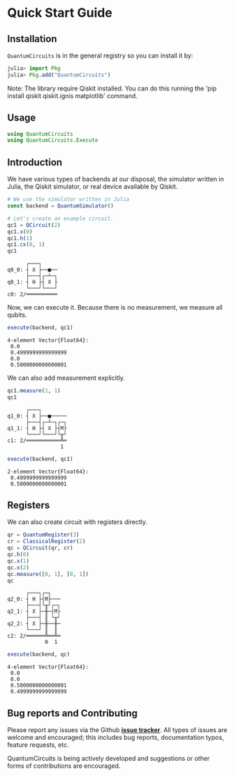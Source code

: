 # Quick Start Guide

## Installation
`QuantumCircuits` is in the general registry so you can install it by:
```julia
julia> import Pkg
julia> Pkg.add("QuantumCircuits")
```
Note: The library require  Qiskit installed. You can do this running the 'pip install qiskit qiskit.ignis matplotlib' command.

## Usage

```julia
using QuantumCircuits
using QuantumCircuits.Execute
```

## Introduction

We have various types of backends at our disposal, the simulator written in Julia, the Qiskit simulator, or real device available by Qiskit.

```julia
# We use the simulator written in Julia
const backend = QuantumSimulator()

# Let's create an example circuit.
qc1 = QCircuit(2)
qc1.x(0)
qc1.h(1)
qc1.cx(0, 1)
qc1
```

```
      ┌───┐     
q0_0: ┤ X ├──■──
      ├───┤┌─┴─┐
q0_1: ┤ H ├┤ X ├
      └───┘└───┘
c0: 2/══════════
```

Now, we can execute it. Because there is no measurement, we measure all qubits.

```julia
execute(backend, qc1)
```
```
4-element Vector{Float64}:
 0.0
 0.4999999999999999
 0.0
 0.5000000000000001
```

We can also add measurement explicitly.
```julia
qc1.measure(1, 1)
qc1
```
```
      ┌───┐        
q1_0: ┤ X ├──■─────
      ├───┤┌─┴─┐┌─┐
q1_1: ┤ H ├┤ X ├┤M├
      └───┘└───┘└╥┘
c1: 2/═══════════╩═
                 1 
```

```julia
execute(backend, qc1)
```
```
2-element Vector{Float64}:
 0.4999999999999999
 0.5000000000000001
```

## Registers
We can also create circuit with registers directly.

```julia
qr = QuantumRegister(3)
cr = ClassicalRegister(2)
qc = QCircuit(qr, cr)
qc.h(0)
qc.x(1)
qc.x(2)
qc.measure([0, 1], [0, 1])
qc
```
```
      ┌───┐┌─┐   
q2_0: ┤ H ├┤M├───
      ├───┤└╥┘┌─┐
q2_1: ┤ X ├─╫─┤M├
      ├───┤ ║ └╥┘
q2_2: ┤ X ├─╫──╫─
      └───┘ ║  ║ 
c2: 2/══════╩══╩═
            0  1 
```

```julia
execute(backend, qc)
```
```
4-element Vector{Float64}:
 0.0
 0.0
 0.5000000000000001
 0.4999999999999999
```
## Bug reports and Contributing
Please report any issues via the Github **[issue tracker](https://github.com/Adgnitio/QuantumCircuits.jl/issues)**. All types of issues are welcome and encouraged; this includes bug reports, documentation typos, feature requests, etc. 

QuantumCircuits is being actively developed and suggestions or other forms of contributions are encouraged. 
